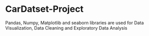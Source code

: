 # CarDatset-Project
Pandas, Numpy, Matplotlib and seaborn libraries are used for Data Visualization, Data Cleaning and Exploratory Data Analysis
